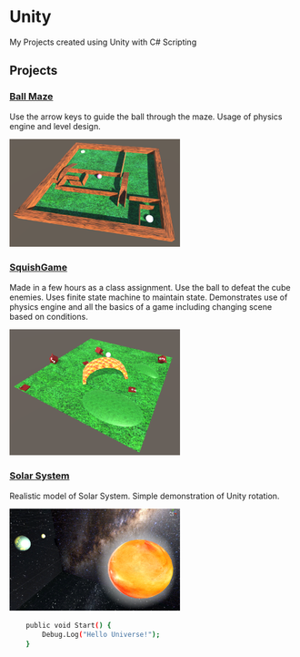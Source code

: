 # Unity

My Projects created using Unity with C# Scripting

## Projects

### [Ball Maze](https://github.com/MrSchaffner/Unity/tree/master/Ball-Motion)

Use the arrow keys to guide the ball through the maze. Usage of physics engine and level design. 

<img
  src="https://github.com/MrSchaffner/Unity/blob/master/Images_Display/Ball_Maze_01.png"
  alt="Squish Game Image"
  style="display: inline-block; margin: 0 auto; max-width: 300px">

### [SquishGame](https://github.com/MrSchaffner/Unity/tree/master/SquishGame)

Made in a few hours as a class assignment. Use the ball to defeat the cube enemies. Uses finite state machine to maintain state. Demonstrates use of physics engine and all the basics of a game including changing scene based on conditions. 

<img
  src="https://github.com/MrSchaffner/Unity/blob/master/Images_Display/SquishGame_01.png"
  alt="Squish Game Image"
  style="display: inline-block; margin: 0 auto; max-width: 300px">

### [Solar System](https://github.com/MrSchaffner/Unity/tree/master/Mini_solar_sys)

Realistic model of Solar System. Simple demonstration of Unity rotation.

<img
  src="https://github.com/MrSchaffner/Unity/blob/master/Images_Display/Solar_sys_01.png"
  alt="Solar System Image"
  style="display: inline-block; margin: 0 auto; max-width: 300px">

```bash
	public void Start() {
		Debug.Log("Hello Universe!");
	}
```